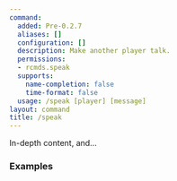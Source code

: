 ```yaml
---
command:
  added: Pre-0.2.7
  aliases: []
  configuration: []
  description: Make another player talk.
  permissions:
  - rcmds.speak
  supports:
    name-completion: false
    time-format: false
  usage: /speak [player] [message]
layout: command
title: /speak
---
```


In-depth content, and...

### Examples



